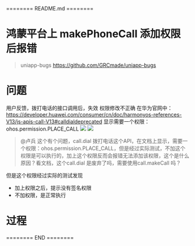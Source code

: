 ======== README.md ======== 

# 鸿蒙平台上 makePhoneCall 添加权限后报错
> uniapp-bugs https://github.com/GRCmade/uniapp-bugs

# 问题
用户反馈，拨打电话的接口调用后，失效
权限修改不正确
在华为官网中： https://developer.huawei.com/consumer/cn/doc/harmonyos-references-V13/js-apis-call-V13#calldialdeprecated 
显示需要一个权限：ohos.permission.PLACE_CALL
![](https://yuhepicgo.oss-cn-beijing.aliyuncs.com/20250208111508185.png)
![](https://yuhepicgo.oss-cn-beijing.aliyuncs.com/undefined20250208113558853.png)
> @卢兵 这个有个问题，call.dial 拨打电话这个API，在文档上显示，需要一个权限：ohos.permission.PLACE_CALL，但是经过实际测试，不加这个权限是可以执行的，加上这个权限反而会报错无法添加该权限，这个是什么原因？看文档，这个call.dial 是废弃了吗，需要使用call.makeCall 吗？


但是这个权限经过实际的测试发现
- 加上权限之后，提示没有签名权限
- 不加权限，是正常执行

# 过程

======== END ========


